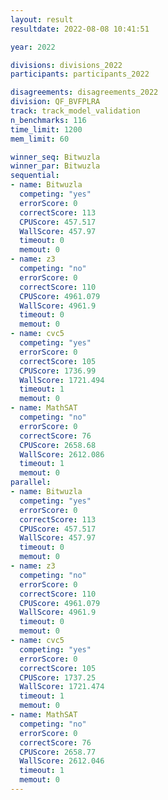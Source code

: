 ```yaml
---
layout: result
resultdate: 2022-08-08 10:41:51

year: 2022

divisions: divisions_2022
participants: participants_2022

disagreements: disagreements_2022
division: QF_BVFPLRA
track: track_model_validation
n_benchmarks: 116
time_limit: 1200
mem_limit: 60

winner_seq: Bitwuzla
winner_par: Bitwuzla
sequential:
- name: Bitwuzla
  competing: "yes"
  errorScore: 0
  correctScore: 113
  CPUScore: 457.517
  WallScore: 457.97
  timeout: 0
  memout: 0
- name: z3
  competing: "no"
  errorScore: 0
  correctScore: 110
  CPUScore: 4961.079
  WallScore: 4961.9
  timeout: 0
  memout: 0
- name: cvc5
  competing: "yes"
  errorScore: 0
  correctScore: 105
  CPUScore: 1736.99
  WallScore: 1721.494
  timeout: 1
  memout: 0
- name: MathSAT
  competing: "no"
  errorScore: 0
  correctScore: 76
  CPUScore: 2658.68
  WallScore: 2612.086
  timeout: 1
  memout: 0
parallel:
- name: Bitwuzla
  competing: "yes"
  errorScore: 0
  correctScore: 113
  CPUScore: 457.517
  WallScore: 457.97
  timeout: 0
  memout: 0
- name: z3
  competing: "no"
  errorScore: 0
  correctScore: 110
  CPUScore: 4961.079
  WallScore: 4961.9
  timeout: 0
  memout: 0
- name: cvc5
  competing: "yes"
  errorScore: 0
  correctScore: 105
  CPUScore: 1737.25
  WallScore: 1721.474
  timeout: 1
  memout: 0
- name: MathSAT
  competing: "no"
  errorScore: 0
  correctScore: 76
  CPUScore: 2658.77
  WallScore: 2612.046
  timeout: 1
  memout: 0
---
```

